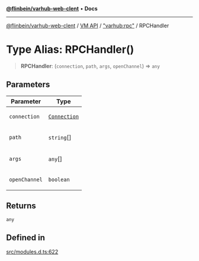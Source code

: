 [**@flinbein/varhub-web-clent**](../../../../README.md) • **Docs**

***

[@flinbein/varhub-web-clent](../../../../README.md) / [VM API](../../../README.md) / ["varhub:rpc"](../README.md) / RPCHandler

# Type Alias: RPCHandler()

> **RPCHandler**: (`connection`, `path`, `args`, `openChannel`) => `any`

## Parameters

<table>
<thead>
<tr>
<th>Parameter</th>
<th>Type</th>
</tr>
</thead>
<tbody>
<tr>
<td>

`connection`

</td>
<td>

[`Connection`](../../varhub:room/interfaces/Connection.md)

</td>
</tr>
<tr>
<td>

`path`

</td>
<td>

`string`[]

</td>
</tr>
<tr>
<td>

`args`

</td>
<td>

`any`[]

</td>
</tr>
<tr>
<td>

`openChannel`

</td>
<td>

`boolean`

</td>
</tr>
</tbody>
</table>

## Returns

`any`

## Defined in

[src/modules.d.ts:622](https://github.com/flinbein/varhub-web-client/blob/5e789e48d34c1b3a28fc8322cbb077cc651a1ead/src/modules.d.ts#L622)
